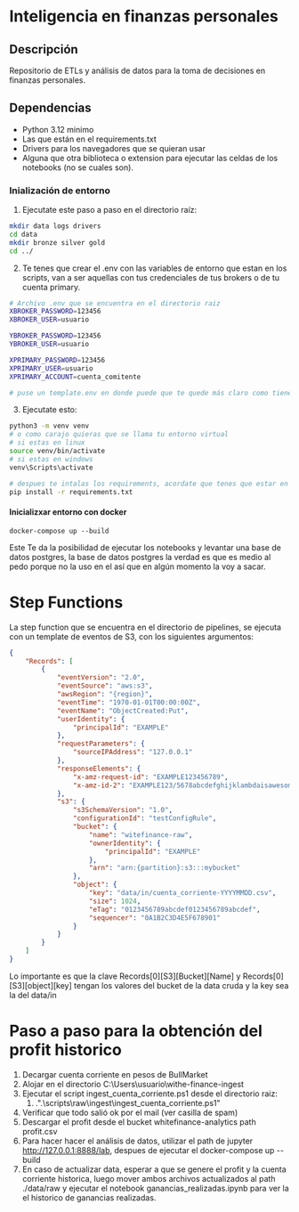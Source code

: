# Inteligencia en finanzas personales

## Descripción

Repositorio de ETLs y análisis de datos para la toma de decisiones en finanzas personales.

## Dependencias

- Python 3.12 minimo
- Las que están en el requirements.txt
- Drivers para los navegadores que se quieran usar
- Alguna que otra biblioteca o extension para ejecutar las celdas de los notebooks (no se cuales son).

### Inialización de entorno

1. Ejecutate este paso a paso en el directorio raíz:

```bash
mkdir data logs drivers
cd data
mkdir bronze silver gold
cd ../
```

2. Te tenes que crear el .env con las variables de entorno que estan en los scripts, van a ser aquellas con tus credenciales de tus brokers o de tu cuenta primary.

```bash
# Archivo .env que se encuentra en el directorio raiz
XBROKER_PASSWORD=123456
XBROKER_USER=usuario

YBROKER_PASSWORD=123456
YBROKER_USER=usuario

XPRIMARY_PASSWORD=123456
XPRIMARY_USER=usuario
XPRIMARY_ACCOUNT=cuenta_comitente

# puse un template.env en donde puede que te quede más claro como tiene que quedar
```

3. Ejecutate esto:

```bash
python3 -m venv venv
# o como carajo quieras que se llama tu entorno virtual
# si estas en linux
source venv/bin/activate
# si estas en windows
venv\Scripts\activate

# despues te intalas los requirements, acordate que tenes que estar en Python 3.12 sino no funca, o por ahí si pero qcyo
pip install -r requirements.txt
```

#### Inicializxar entorno con docker

```docker
docker-compose up --build
```

Este Te da la posibilidad de ejecutar los notebooks y levantar una base de datos postgres, la base de datos postgres la verdad es que es medio al pedo porque no la uso en el  así que en algún momento la voy a sacar.

# Step Functions

La step function que se encuentra en el directorio de pipelines, se ejecuta con un template de eventos de S3, con los siguientes argumentos:

```json
{
    "Records": [
        {
            "eventVersion": "2.0",
            "eventSource": "aws:s3",
            "awsRegion": "{region}",
            "eventTime": "1970-01-01T00:00:00Z",
            "eventName": "ObjectCreated:Put",
            "userIdentity": {
                "principalId": "EXAMPLE"
            },
            "requestParameters": {
                "sourceIPAddress": "127.0.0.1"
            },
            "responseElements": {
                "x-amz-request-id": "EXAMPLE123456789",
                "x-amz-id-2": "EXAMPLE123/5678abcdefghijklambdaisawesome/mnopqrstuvwxyzABCDEFGH"
            },
            "s3": {
                "s3SchemaVersion": "1.0",
                "configurationId": "testConfigRule",
                "bucket": {
                    "name": "witefinance-raw",
                    "ownerIdentity": {
                        "principalId": "EXAMPLE"
                    },
                    "arn": "arn:{partition}:s3:::mybucket"
                },
                "object": {
                    "key": "data/in/cuenta_corriente-YYYYMMDD.csv",
                    "size": 1024,
                    "eTag": "0123456789abcdef0123456789abcdef",
                    "sequencer": "0A1B2C3D4E5F678901"
                }
            }
        }
    ]
}
```

Lo importante es que la clave Records[0][S3][Bucket][Name] y Records[0][S3][object][key] tengan los valores del bucket de la data cruda y la key sea la del data/in

# Paso a paso para la obtención del profit historico

1. Decargar cuenta corriente en pesos de BullMarket
2. Alojar en el directorio C:\Users\usuario\withe-finance-ingest
3. Ejecutar el script ingest_cuenta_corriente.ps1 desde el directorio raiz:
   1. .".\scripts\raw\ingest\ingest_cuenta_corriente.ps1"
4. Verificar que todo salió ok por el mail (ver casilla de spam)
5. Descargar el profit desde el bucket whitefinance-analytics path profit.csv
6. Para hacer hacer el análisis de datos, utilizar el path de jupyter http://127.0.0.1:8888/lab, despues de ejecutar el docker-compose up --build
7. En caso de actualizar data, esperar a que se genere el profit y la cuenta corriente historica, luego mover ambos archivos actualizados al path ./data/raw y ejecutar el notebook ganancias_realizadas.ipynb para ver la el historico de ganancias realizadas.

